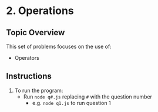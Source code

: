# 2. Operations

## Topic Overview

This set of problems focuses on the use of:

-   Operators

## Instructions

1. To run the program:
    - Run `node q#.js` replacing `#` with the question number
        - e.g. `node q1.js` to run question 1
